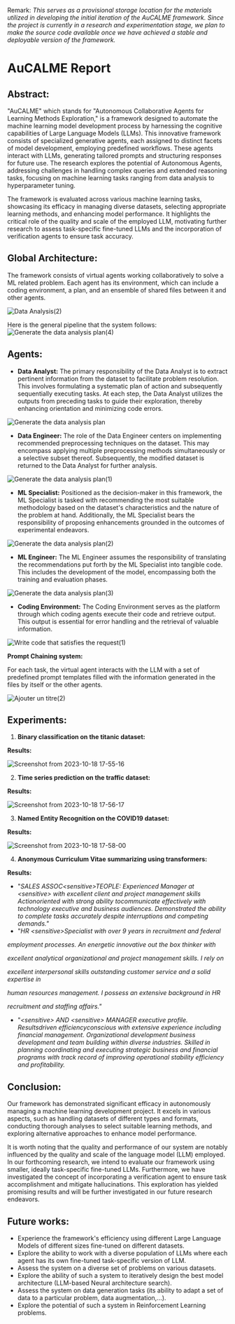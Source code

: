 Remark: *This serves as a provisional storage location for the materials utilized in developing the initial iteration of the AuCALME framework. Since the project is currently in a research and experimentation stage, we plan to make the source code available once we have achieved a stable and deployable version of the framework.*

# AuCALME Report

## Abstract:

"AuCALME" which stands for "Autonomous Collaborative Agents for Learning Methods Exploration," is a framework designed to automate the machine learning model development process by harnessing the cognitive capabilities of Large Language Models (LLMs). This innovative framework consists of specialized generative agents, each assigned to distinct facets of model development, employing predefined workflows. These agents interact with LLMs, generating tailored prompts and structuring responses for future use. The research explores the potential of Autonomous Agents, addressing challenges in handling complex queries and extended reasoning tasks, focusing on machine learning tasks ranging from data analysis to hyperparameter tuning.

The framework is evaluated across various machine learning tasks, showcasing its efficacy in managing diverse datasets, selecting appropriate learning methods, and enhancing model performance. It highlights the critical role of the quality and scale of the employed LLM, motivating further research to assess task-specific fine-tuned LLMs and the incorporation of verification agents to ensure task accuracy.

## Global Architecture:

The framework consists of virtual agents working collaboratively to solve a ML related problem. Each agent has its environment, which can include a coding environment, a plan, and an ensemble of shared files between it and other agents.

![Data Analysis(2)](https://github.com/MassixXx/AuCALME-temp/assets/88004644/5afdcf6d-5f6a-4eef-b369-d1de8a152275)



Here is the general pipeline that the system follows:
![Generate the data analysis plan(4)](https://github.com/MassixXx/AuCALME-temp/assets/88004644/c6855125-ab09-418b-abaf-08e986c5b0fa)



## Agents:

- **Data Analyst:** The primary responsibility of the Data Analyst is to extract pertinent information from the dataset to facilitate problem resolution. This involves formulating a systematic plan of action and subsequently sequentially executing tasks. At each step, the Data Analyst utilizes the outputs from preceding tasks to guide their exploration, thereby enhancing orientation and minimizing code errors.



![Generate the data analysis plan](https://github.com/MassixXx/AuCALME-temp/assets/88004644/09762d6d-c404-4cc7-b351-428e563788dc)



- **Data Engineer:** The role of the Data Engineer centers on implementing recommended preprocessing techniques on the dataset. This may encompass applying multiple preprocessing methods simultaneously or a selective subset thereof. Subsequently, the modified dataset is returned to the Data Analyst for further analysis.


![Generate the data analysis plan(1)](https://github.com/MassixXx/AuCALME-temp/assets/88004644/6418462c-a5ce-44b1-b086-7e7c09a3f1f3)


- **ML Specialist:** Positioned as the decision-maker in this framework, the ML Specialist is tasked with recommending the most suitable methodology based on the dataset's characteristics and the nature of the problem at hand. Additionally, the ML Specialist bears the responsibility of proposing enhancements grounded in the outcomes of experimental endeavors.


![Generate the data analysis plan(2)](https://github.com/MassixXx/AuCALME-temp/assets/88004644/6ab06628-b01b-4837-8df2-516adfb736cd)


- **ML Engineer:** The ML Engineer assumes the responsibility of translating the recommendations put forth by the ML Specialist into tangible code. This includes the development of the model, encompassing both the training and evaluation phases.


![Generate the data analysis plan(3)](https://github.com/MassixXx/AuCALME-temp/assets/88004644/b2d87dbf-2fe6-4360-a068-9b18f886b95a)


- **Coding Environment:** The Coding Environment serves as the platform through which coding agents execute their code and retrieve output. This output is essential for error handling and the retrieval of valuable information.


![Write code that satisfies the request(1)](https://github.com/MassixXx/AuCALME-temp/assets/88004644/1dd7b454-36a6-465d-98f8-0e46adc7bf43)


**Prompt Chaining system:**

For each task, the virtual agent interacts with the LLM with a set of predefined prompt templates filled with the information generated in the files by itself or the other agents.


![Ajouter un titre(2)](https://github.com/MassixXx/AuCALME-temp/assets/88004644/eed29708-345f-4c7b-8a21-2111c0ff7c20)


## Experiments:

1. **Binary classification on the titanic dataset:**

**Results:**

![Screenshot from 2023-10-18 17-55-16](https://github.com/MassixXx/AuCALME-temp/assets/88004644/36087267-1832-4d96-81ae-ad8be6d52839)


2. **Time series prediction on the traffic dataset:**

**Results:**

![Screenshot from 2023-10-18 17-56-17](https://github.com/MassixXx/AuCALME-temp/assets/88004644/91d2cfa1-b3f3-4c58-b3f3-58087fc66db6)


3. **Named Entity Recognition on the COVID19 dataset:**

**Results:**


![Screenshot from 2023-10-18 17-58-00](https://github.com/MassixXx/AuCALME-temp/assets/88004644/7b7221f5-04ba-4bb5-a066-f6e8ad7a79cc)


4. **Anonymous Curriculum Vitae summarizing using transformers:**

**Results:**

- "_SALES ASSOC\<sensitive\>TEOPLE: Experienced Manager at \<sensitive\> with excellent client and project management skills Actionoriented with strong ability tocommunicate effectively with technology executive and business audiences. Demonstrated the ability to complete tasks accurately despite interruptions and competing demands."_
- "_HR \<sensitive\>Specialist with over 9 years in recruitment and federal_

_employment processes. An energetic innovative out the box thinker with_

_excellent analytical organizational and project management skills. I rely on_

_excellent interpersonal skills outstanding customer service and a solid expertise in_

_human resources management. I possess an extensive background in HR_

_recruitment and staffing affairs."_

- "_\<sensitive\> AND \<sensitive\> MANAGER executive profile. Resultsdriven efficiencyconscious with extensive experience including financial management. Organizational development business development and team building within diverse industries. Skilled in planning coordinating and executing strategic business and financial programs with track record of improving operational stability efficiency and profitability._

## Conclusion:

Our framework has demonstrated significant efficacy in autonomously managing a machine learning development project. It excels in various aspects, such as handling datasets of different types and formats, conducting thorough analyses to select suitable learning methods, and exploring alternative approaches to enhance model performance.

It is worth noting that the quality and performance of our system are notably influenced by the quality and scale of the language model (LLM) employed. In our forthcoming research, we intend to evaluate our framework using smaller, ideally task-specific fine-tuned LLMs. Furthermore, we have investigated the concept of incorporating a verification agent to ensure task accomplishment and mitigate hallucinations. This exploration has yielded promising results and will be further investigated in our future research endeavors.

## Future works:
- Experience the framework's efficiency using different Large Language Models of different sizes fine-tuned on different datasets.
- Explore the ability to work with a diverse population of LLMs where each agent has its own fine-tuned task-specific version of LLM.
- Assess the system on a diverse set of problems on various datasets.
- Explore the ability of such a system to iteratively design the best model architecture (LLM-based Neural architecture search).
- Assess the system on data generation tasks (its ability to adapt a set of data to a particular problem, data augmentation,...).
- Explore the potential of such a system in Reinforcement Learning problems.
